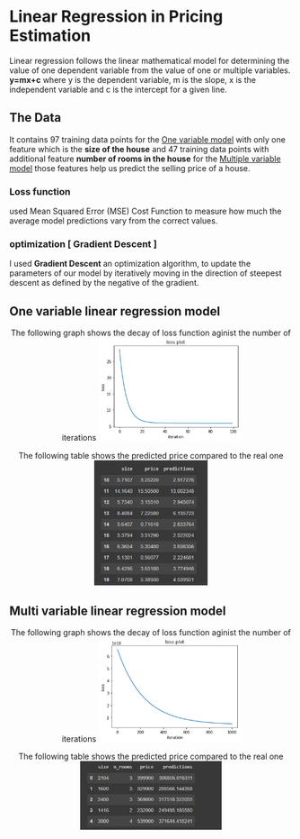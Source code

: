 # Linear Regression in Pricing Estimation

Linear regression follows the linear mathematical model for determining the value of one dependent variable from the value of one or multiple variables.
**y=mx+c**
where y is the dependent variable, m is the slope, x is the independent variable and c is the intercept for a given line.
## The Data
It contains 97 training data points for the [One variable model](#one-variable-linear-regression-model) with only one feature which is the **size of the house** and 47 training data points with additional feature **number of rooms in the house** for the [Multiple variable model](#multi-variable-linear-regression-model) those features help us predict the selling price of a house. 

### Loss function
used Mean Squared Error (MSE) Cost Function
to measure how much the average model predictions vary from the correct values.
### optimization [ Gradient Descent ]
I used **Gradient Descent** an optimization algorithm, to update the parameters of our model
by iteratively moving in the direction of steepest descent as defined by the negative of the gradient.
## One variable linear regression model
<p align="center">
 The following graph shows the decay of loss function aginist the number of iterations 
<img src="oneVarLinearRegression\screenshots\loss_function_plot.jpg" width="50%" title="Loss Graph">
</p>


<p align="center">
The following table shows the predicted price compared to the real one
<img src="oneVarLinearRegression\screenshots\predictions.jpg" width="40%" title="predictions">
</p>


## Multi variable linear regression model

<p align="center">
 The following graph shows the decay of loss function aginist the number of iterations 
 <img src="multiVarLinearRegression\screenshots\loss_function_plot.jpg" width="50%" title="Loss Graph">
</p>

<p align="center">
The following table shows the predicted price compared to the real one
<img src="multiVarLinearRegression\screenshots\predictions.jpg" width="50%" title="predictions">
</p>
